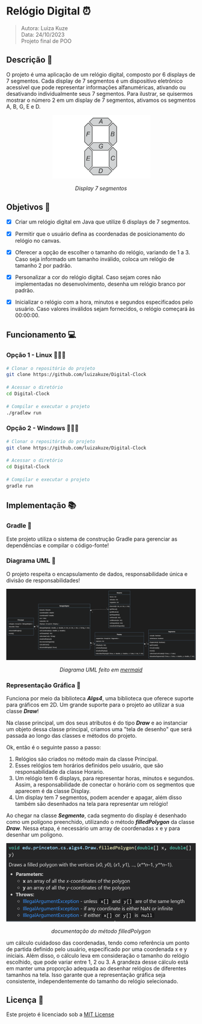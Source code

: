 # Relógio Digital ⏰
> Autora: Luiza Kuze <br>
> Data: 24/10/2023 <br>
> Projeto final de POO

## Descrição 📌

O projeto é uma aplicação de um relógio digital, composto por 6 displays de 7 segmentos. Cada display de 7 segmentos é um dispositivo eletrônico acessível que pode representar informações alfanuméricas, ativando ou desativando individualmente seus 7 segmentos. 
Para ilustrar, se quisermos mostrar o número 2 em um display de 7 segmentos, ativamos os segmentos A, B, G, E e D.

<div align="center">
  
![Alt text](imagens/display.png)

_Display 7 segmentos_

</div>


## Objetivos 🎯

- [x] Criar um relógio digital em Java que utilize 6 displays de 7 segmentos.

- [x] Permitir que o usuário defina as coordenadas de posicionamento do relógio no canvas.

- [x] Oferecer a opção de escolher o tamanho do relógio, variando de 1 a 3. Caso seja informado um tamanho inválido, coloca um relógio de tamanho 2 por padrão.

- [x] Personalizar a cor do relógio digital. Caso sejam cores não implementadas no desenvolvimento, desenha um relógio branco por padrão.

- [x] Inicializar o relógio com a hora, minutos e segundos especificados pelo usuário. Caso valores inválidos sejam fornecidos, o relógio começará às 00:00:00.

## Funcionamento 💻

### Opção 1 - Linux 👩🏻‍💻

```Bash
# Clonar o repositório do projeto 
git clone https://github.com/luizakuze/Digital-Clock

# Acessar o diretório 
cd Digital-Clock

# Compilar e executar o projeto
./gradlew run
```


### Opção 2 - Windows 👨🏻‍💻

```Bash
# Clonar o repositório do projeto 
git clone https://github.com/luizakuze/Digital-Clock

# Acessar o diretório 
cd Digital-Clock

# Compilar e executar o projeto
gradle run
```

## Implementação 📚

### Gradle 📘

Este projeto utiliza o sistema de construção Gradle para gerenciar as dependências e compilar o código-fonte!

### Diagrama UML 📕

O projeto respeita o encapsulamento de dados, responsabilidade única e divisão de responsabilidades! 

<div align="center">

![Alt text](imagens/diagrama.png)

_Diagrama UML feito em [mermaid](mermaid.md)_

</div>

### Representação Gráfica 📗

Funciona por meio da biblioteca **_Algs4_**, uma biblioteca que oferece suporte para gráficos em 2D. Um grande suporte para o projeto ao utilizar a sua classe _**Draw**_! 

Na classe principal, um dos seus atributos é do tipo _**Draw**_ e ao instanciar um objeto dessa classe principal, criamos uma "tela de desenho" que será passada ao longo das classes e métodos do projeto.

Ok, então é o seguinte passo a passo:

1. Relógios são criados no método main da classe Principal.
2. Esses relógios tem horários definidos pelo usuário, que são responsabilidade da classe Horario.
3. Um relógio tem 6 displays, para representar horas, minutos e segundos. Assim, a responsabilidade de conectar o horário com os segmentos que aparecem é da classe Display.
4. Um display tem 7 segmentos, podem acender e apagar, além disso também são desenhados na tela para representar um relógio!

Ao chegar na classe _**Segmento**_, cada segmento do display é desenhado como um polígono preenchido, utilizando o método _**filledPolygon**_ da classe _**Draw**_. Nessa etapa, é necessário um array de coordenadas x e y para desenhar um polígono.

<div align="center">

![Alt text](imagens/algs4.png)

_documentação do método filledPolygon_
</div>

um cálculo cuidadoso das coordenadas, tendo como referência um ponto de partida definido pelo usuário, especificado por uma coordenada x e y iniciais. Além disso, o cálculo leva em consideração o tamanho do relógio escolhido, que pode variar entre 1, 2 ou 3. A grandeza desse cálculo está em manter uma proporção adequada ao desenhar relógios de diferentes tamanhos na tela. Isso garante que a representação gráfica seja consistente, independentemente do tamanho do relógio selecionado.

## Licença 📜

Este projeto é licenciado sob a [MIT License](https://github.com/luizakuze/Contabilizador-Financeiro/blob/main/license)
